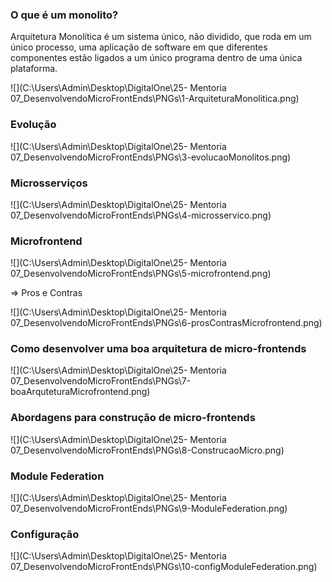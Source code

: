 ### O que é um monolito?

Arquitetura Monolítica é um sistema único, não dividido, que roda em um único processo, uma aplicação de software em que diferentes componentes estão ligados a um único programa dentro de uma única plataforma.

![](C:\Users\Admin\Desktop\DigitalOne\25- Mentoria 07_DesenvolvendoMicroFrontEnds\PNGs\1-ArquiteturaMonolitica.png)



### Evolução

![](C:\Users\Admin\Desktop\DigitalOne\25- Mentoria 07_DesenvolvendoMicroFrontEnds\PNGs\3-evolucaoMonolitos.png)



### Microsserviços

![](C:\Users\Admin\Desktop\DigitalOne\25- Mentoria 07_DesenvolvendoMicroFrontEnds\PNGs\4-microsservico.png)



### Microfrontend

![](C:\Users\Admin\Desktop\DigitalOne\25- Mentoria 07_DesenvolvendoMicroFrontEnds\PNGs\5-microfrontend.png)

=> Pros e Contras

![](C:\Users\Admin\Desktop\DigitalOne\25- Mentoria 07_DesenvolvendoMicroFrontEnds\PNGs\6-prosContrasMicrofrontend.png)





### Como desenvolver uma boa arquitetura de micro-frontends

![](C:\Users\Admin\Desktop\DigitalOne\25- Mentoria 07_DesenvolvendoMicroFrontEnds\PNGs\7-boaArquteturaMicrofrontend.png)



### Abordagens para construção de micro-frontends

![](C:\Users\Admin\Desktop\DigitalOne\25- Mentoria 07_DesenvolvendoMicroFrontEnds\PNGs\8-ConstrucaoMicro.png)



### Module Federation

![](C:\Users\Admin\Desktop\DigitalOne\25- Mentoria 07_DesenvolvendoMicroFrontEnds\PNGs\9-ModuleFederation.png)



### Configuração

![](C:\Users\Admin\Desktop\DigitalOne\25- Mentoria 07_DesenvolvendoMicroFrontEnds\PNGs\10-configModuleFederation.png)